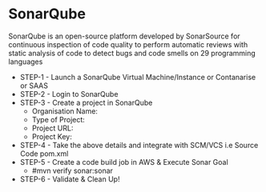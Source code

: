 # SonarQube
SonarQube is an open-source platform developed by SonarSource for continuous inspection of code quality to perform automatic reviews with static analysis of code to detect bugs and code smells on 29 programming languages


-   STEP-1  -   Launch a SonarQube Virtual Machine/Instance or Contanarise or SAAS
-   STEP-2  -   Login to SonarQube
-   STEP-3  -   Create a project in SonarQube
    -   Organisation Name:
    -   Type of Project:
    -   Project URL:
    -   Project Key:
-  STEP-4   -   Take the above details and integrate with SCM/VCS i.e Source Code pom.xml
-  STEP-5   -   Create a code build job in AWS & Execute Sonar Goal
   -  #mvn verify sonar:sonar
- STEP-6    -   Validate & Clean Up!
